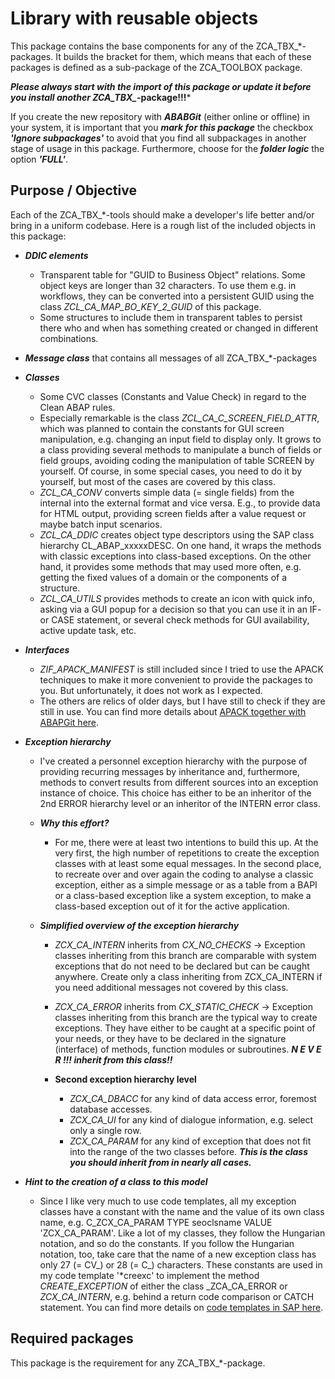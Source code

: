 # Library with reusable objects
This package contains the base components for any of the ZCA_TBX_*-packages. It builds the bracket for them, which means that each of these packages is defined as a sub-package of the ZCA_TOOLBOX package. 

***Please always start with the import of this package or update it before you install another ZCA_TBX_*-package!!!***

If you create the new repository with ***ABABGit*** (either online or offline) in your system, it is important that you ***mark for this package*** the checkbox ***'Ignore subpackages'*** to avoid that you find all subpackages in another stage of usage in this package. Furthermore, choose for the ***folder logic*** the option ***'FULL'***.

## Purpose / Objective
Each of the ZCA_TBX_*-tools should make a developer's life better and/or bring in a uniform codebase. Here is a rough list of the included objects in this package:
* ***DDIC elements***
  * Transparent table for "GUID to Business Object" relations. Some object keys are longer than 32 characters. To use them e.g. in workflows, they can be converted into a persistent GUID using the class _ZCL_CA_MAP_BO_KEY_2_GUID_ of this package.
  * Some structures to include them in transparent tables to persist there who and when has something created or changed in different combinations.

* ***Message class*** that contains all messages of all ZCA_TBX_*-packages

* ***Classes***
  * Some CVC classes (Constants and Value Check) in regard to the Clean ABAP rules.
  * Especially remarkable is the class _ZCL_CA_C_SCREEN_FIELD_ATTR_, which was planned to contain the constants for GUI screen manipulation, e.g. changing an input field to display only. It grows to a class providing several methods to manipulate a bunch of fields or field groups, avoiding coding the manipulation of table SCREEN by yourself. Of course, in some special cases, you need to do it by yourself, but most of the cases are covered by this class.
  * _ZCL_CA_CONV_ converts simple data (= single fields) from the internal into the external format and vice versa. E.g., to provide data for HTML output, providing screen fields after a value request or maybe batch input scenarios.
  * _ZCL_CA_DDIC_ creates object type descriptors using the SAP class hierarchy CL_ABAP_xxxxxDESC. On one hand, it wraps the methods with classic exceptions into class-based exceptions. On the other hand, it provides some methods that may used more often, e.g. getting the fixed values of a domain or the components of a structure.
  * _ZCL_CA_UTILS_ provides methods to create an icon with quick info, asking via a GUI popup for a decision so that you can use it in an IF- or CASE statement, or several check methods for GUI availability, active update task, etc.
 
* ***Interfaces***
  * _ZIF_APACK_MANIFEST_ is still included since I tried to use the APACK techniques to make it more convenient to provide the packages to you. But unfortunately, it does not work as I expected.
  * The others are relics of older days, but I have still to check if they are still in use. You can find more details about [APACK together with ABAPGit here](https://docs.abapgit.org/user-guide/reference/apack.html).

* ***Exception hierarchy***
  * I've created a personnel exception hierarchy with the purpose of providing recurring messages by inheritance and, furthermore, methods to convert results from different sources into an exception instance of choice. This choice has either to be an inheritor of the 2nd ERROR hierarchy level or an inheritor of the INTERN error class.

  * ***Why this effort?***
    * For me, there were at least two intentions to build this up. At the very first, the high number of repetitions to create the exception classes with at least some equal messages. In the second place, to recreate over and over again the coding to analyse a classic exception, either as a simple message or as a table from a BAPI or a class-based exception like a system exception, to make a class-based exception out of it for the active application.

  * ***Simplified overview of the exception hierarchy***
    * _ZCX_CA_INTERN_ inherits from _CX_NO_CHECKS_ -> Exception classes inheriting from this branch are comparable with system exceptions that do not need to be declared but can be caught anywhere. Create only a class inheriting from ZCX_CA_INTERN if you need additional messages not covered by this class.
    * _ZCX_CA_ERROR_ inherits from _CX_STATIC_CHECK_ -> Exception classes inheriting from this branch are the typical way to create exceptions. They have either to be caught at a specific point of your needs, or they have to be declared in the signature (interface) of methods, function modules or subroutines.  ***N E V E R !!!  inherit from this class!!***
     
    * **Second exception hierarchy level**
        * _ZCX_CA_DBACC_ for any kind of data access error, foremost database accesses.
        * _ZCX_CA_UI_ for any kind of dialogue information, e.g. select only a single row.
        * _ZCX_CA_PARAM_ for any kind of exception that does not fit into the range of the two classes before. ***This is the class you should inherit from in nearly all cases.***
     
* ***Hint to the creation of a class to this model***
  * Since I like very much to use code templates, all my exception classes have a constant with the name and the value of its own class name, e.g. C_ZCX_CA_PARAM TYPE seoclsname VALUE 'ZCX_CA_PARAM'. Like a lot of my classes, they follow the Hungarian notation, and so do the constants. If you follow the Hungarian notation, too, take care that the name of a new exception class has only 27 (= CV_) or 28 (= C_) characters. These constants are used in my code template '*creexc' to implement the method _CREATE_EXCEPTION_ of either the class _ZCA_CA_ERROR or _ZCX_CA_INTERN_, e.g. behind a return code comparison or CATCH statement. You can find more details on [code templates in SAP here](https://github.com/JSB-Vienna/code_templates.git).
     
## Required packages
This package is the requirement for any ZCA_TBX_*-package.



